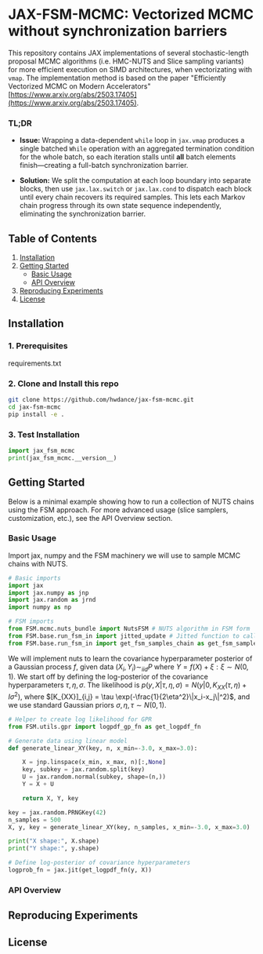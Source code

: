 # JAX-FSM-MCMC: Vectorized MCMC without synchronization barriers

This repository contains JAX implementations of several stochastic-length proposal MCMC algorithms (i.e. HMC-NUTS and Slice sampling variants) for more efficient execution on SIMD architectures, when vectorizating with `vmap`. The implementation method is based on the paper "Efficiently Vectorized MCMC on Modern Accelerators" [https://www.arxiv.org/abs/2503.17405](https://www.arxiv.org/abs/2503.17405). 

### TL;DR

- **Issue:** Wrapping a data-dependent `while` loop in `jax.vmap` produces a single batched `While` operation with an aggregated termination condition for the whole batch, so each iteration stalls until **all** batch elements finish—creating a full-batch synchronization barrier.

- **Solution:** We split the computation at each loop boundary into separate blocks, then use `jax.lax.switch` or `jax.lax.cond` to dispatch each block until every chain recovers its required samples. This lets each Markov chain progress through its own state sequence independently, eliminating the synchronization barrier.

## Table of Contents

1. [Installation](#installation)  
2. [Getting Started](#getting-started)  
   - [Basic Usage](#basic-usage)  
   - [API Overview](#api-overview)  
3. [Reproducing Experiments](#reproducing-experiments)  
4. [License](#license) 

## Installation

### 1. Prerequisites
requirements.txt

### 2. Clone and Install this repo

```bash
git clone https://github.com/hwdance/jax-fsm-mcmc.git
cd jax-fsm-mcmc
pip install -e .
```

### 3. Test Installation
```python
import jax_fsm_mcmc
print(jax_fsm_mcmc.__version__)
```

## Getting Started 
Below is a minimal example showing how to run a collection of NUTS chains using the FSM approach. For more advanced usage (slice samplers, customization, etc.), see the API Overview section.


### Basic Usage 
 Import jax, numpy and the FSM machinery we will use to sample MCMC chains with NUTS.
 
```python
# Basic imports
import jax
import jax.numpy as jnp
import jax.random as jrnd
import numpy as np

# FSM imports
from FSM.mcmc.nuts_bundle import NutsFSM # NUTS algorithm in FSM form
from FSM.base.run_fsm_in import jitted_update # Jitted function to call blocks of the FSM
from FSM.base.run_fsm_in import get_fsm_samples_chain as get_fsm_samples # Outer wrapper to get n-samples per chain
```

We will implement nuts to learn the covariance hyperparameter posterior of a Gaussian process $f$, given data $(X_i,Y_i) \sim_{iid} P$ where $Y = f(X) + \xi : \xi \sim N(0,1)$. We start off by defining the log-posterior of the covariance hyperparameters $\tau,\eta, \sigma$. The likelihood is $p(y,X|\tau,\eta,\sigma) = N(y|0,K_{XX}(\tau,\eta) + I\sigma^2)$, where $[K_{XX}]_{i,j} = \tau \exp(-\frac{1}{2\eta^2}\|x_i-x_j\|^2)$, and we use standard Gaussian priors $\sigma,\eta,\tau \sim N(0,1)$.

```python
# Helper to create log likelihood for GPR
from FSM.utils.gpr import logpdf_gp_fn as get_logpdf_fn

# Generate data using linear model
def generate_linear_XY(key, n, x_min=-3.0, x_max=3.0):

    X = jnp.linspace(x_min, x_max, n)[:,None]
    key, subkey = jax.random.split(key)
    U = jax.random.normal(subkey, shape=(n,))
    Y = X + U

    return X, Y, key

key = jax.random.PRNGKey(42)
n_samples = 500
X, y, key = generate_linear_XY(key, n_samples, x_min=-3.0, x_max=3.0)

print("X shape:", X.shape)
print("Y shape:", y.shape)

# Define log-posterior of covariance hyperparameters
logprob_fn = jax.jit(get_logpdf_fn(y, X))

```




### API Overview


## Reproducing Experiments

## License


